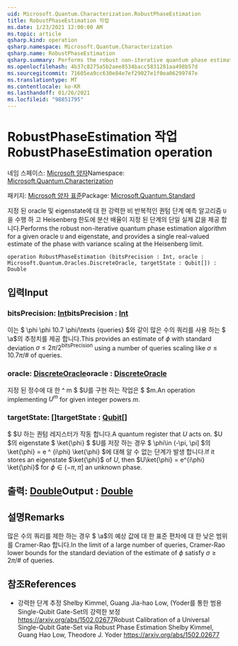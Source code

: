 ```yaml
---
uid: Microsoft.Quantum.Characterization.RobustPhaseEstimation
title: RobustPhaseEstimation 작업
ms.date: 1/23/2021 12:00:00 AM
ms.topic: article
qsharp.kind: operation
qsharp.namespace: Microsoft.Quantum.Characterization
qsharp.name: RobustPhaseEstimation
qsharp.summary: Performs the robust non-iterative quantum phase estimation algorithm for a given oracle `U` and eigenstate, and provides a single real-valued estimate of the phase with variance scaling at the Heisenberg limit.
ms.openlocfilehash: 4b37c8275a5b2aee8534bacc5831281aa498b57d
ms.sourcegitcommit: 71605ea9cc630e84e7ef29027e1f0ea06299747e
ms.translationtype: MT
ms.contentlocale: ko-KR
ms.lasthandoff: 01/26/2021
ms.locfileid: "98851795"
---
```

# <a name="robustphaseestimation-operation"></a><span data-ttu-id="2a516-102">RobustPhaseEstimation 작업</span><span class="sxs-lookup"><span data-stu-id="2a516-102">RobustPhaseEstimation operation</span></span>

<span data-ttu-id="2a516-103">네임 스페이스: [Microsoft 양자](xref:Microsoft.Quantum.Characterization)</span><span class="sxs-lookup"><span data-stu-id="2a516-103">Namespace: [Microsoft.Quantum.Characterization](xref:Microsoft.Quantum.Characterization)</span></span>

<span data-ttu-id="2a516-104">패키지: [Microsoft 양자 표준](https://nuget.org/packages/Microsoft.Quantum.Standard)</span><span class="sxs-lookup"><span data-stu-id="2a516-104">Package: [Microsoft.Quantum.Standard](https://nuget.org/packages/Microsoft.Quantum.Standard)</span></span>


<span data-ttu-id="2a516-105">지정 된 oracle 및 eigenstate에 대 한 강력한 비 반복적인 퀀텀 단계 예측 알고리즘 `U` 을 수행 하 고 Heisenberg 한도에 분산 배율이 지정 된 단계의 단일 실제 값을 제공 합니다.</span><span class="sxs-lookup"><span data-stu-id="2a516-105">Performs the robust non-iterative quantum phase estimation algorithm for a given oracle `U` and eigenstate, and provides a single real-valued estimate of the phase with variance scaling at the Heisenberg limit.</span></span>

```qsharp
operation RobustPhaseEstimation (bitsPrecision : Int, oracle : Microsoft.Quantum.Oracles.DiscreteOracle, targetState : Qubit[]) : Double
```


## <a name="input"></a><span data-ttu-id="2a516-106">입력</span><span class="sxs-lookup"><span data-stu-id="2a516-106">Input</span></span>

### <a name="bitsprecision--int"></a><span data-ttu-id="2a516-107">bitsPrecision: [Int](xref:microsoft.quantum.lang-ref.int)</span><span class="sxs-lookup"><span data-stu-id="2a516-107">bitsPrecision : [Int](xref:microsoft.quantum.lang-ref.int)</span></span>

<span data-ttu-id="2a516-108">이는 $ \phi \phi 10.7 \phi/\texts {queries} $와 같이 많은 수의 쿼리를 사용 하는 $ \a$의 추정치를 제공 합니다.</span><span class="sxs-lookup"><span data-stu-id="2a516-108">This provides an estimate of $\phi$ with standard deviation $\sigma \le 2\pi / 2^\text{bitsPrecision}$ using a number of queries scaling like $\sigma \le 10.7 \pi / \text{# of queries}$.</span></span>


### <a name="oracle--discreteoracle"></a><span data-ttu-id="2a516-109">oracle: [DiscreteOracle](xref:Microsoft.Quantum.Oracles.DiscreteOracle)</span><span class="sxs-lookup"><span data-stu-id="2a516-109">oracle : [DiscreteOracle](xref:Microsoft.Quantum.Oracles.DiscreteOracle)</span></span>

<span data-ttu-id="2a516-110">지정 된 정수에 대 한 ^ m $ $U를 구현 하는 작업은 $ $m.</span><span class="sxs-lookup"><span data-stu-id="2a516-110">An operation implementing $U^m$ for given integer powers $m$.</span></span>


### <a name="targetstate--qubit"></a><span data-ttu-id="2a516-111">targetState: [[](xref:microsoft.quantum.lang-ref.qubit)]</span><span class="sxs-lookup"><span data-stu-id="2a516-111">targetState : [Qubit](xref:microsoft.quantum.lang-ref.qubit)[]</span></span>

<span data-ttu-id="2a516-112">$ $U 하는 퀀텀 레지스터가 작동 합니다.</span><span class="sxs-lookup"><span data-stu-id="2a516-112">A quantum register that $U$ acts on.</span></span> <span data-ttu-id="2a516-113">$U $의 eigenstate $ \ket{\phi} $ $U를 저장 하는 경우 $ \phi\in (-\pi, \pi] $의 \ket{\phi} = e ^ {i\phi} \ket{\phi} $에 대해 알 수 없는 단계가 발생 합니다.</span><span class="sxs-lookup"><span data-stu-id="2a516-113">If it stores an eigenstate $\ket{\phi}$ of $U$, then $U\ket{\phi} = e^{i\phi} \ket{\phi}$ for $\phi\in(-\pi,\pi]$ an unknown phase.</span></span>



## <a name="output--double"></a><span data-ttu-id="2a516-114">출력: [Double](xref:microsoft.quantum.lang-ref.double)</span><span class="sxs-lookup"><span data-stu-id="2a516-114">Output : [Double](xref:microsoft.quantum.lang-ref.double)</span></span>



## <a name="remarks"></a><span data-ttu-id="2a516-115">설명</span><span class="sxs-lookup"><span data-stu-id="2a516-115">Remarks</span></span>

<span data-ttu-id="2a516-116">많은 수의 쿼리를 제한 하는 경우 $ \\a$의 예상 값에 대 한 표준 편차에 대 한 낮은 범위를 Cramer-Rao 합니다.</span><span class="sxs-lookup"><span data-stu-id="2a516-116">In the limit of a large number of queries, Cramer-Rao lower bounds for the standard deviation of the estimate of $\phi$ satisfy $\sigma \ge 2 \pi / \text{# of queries}$.</span></span>

## <a name="references"></a><span data-ttu-id="2a516-117">참조</span><span class="sxs-lookup"><span data-stu-id="2a516-117">References</span></span>

- <span data-ttu-id="2a516-118">강력한 단계 추정 Shelby Kimmel, Guang Jia-hao Low, (Yoder를 통한 범용 Single-Qubit Gate-Set의 강력한 보정 https://arxiv.org/abs/1502.02677</span><span class="sxs-lookup"><span data-stu-id="2a516-118">Robust Calibration of a Universal Single-Qubit Gate-Set via Robust Phase Estimation Shelby Kimmel, Guang Hao Low, Theodore J. Yoder https://arxiv.org/abs/1502.02677</span></span>